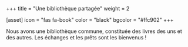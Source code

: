 +++
title = "Une bibliothèque partagée"
weight = 2

[asset]
  icon = "fas fa-book"
  color = "black"
  bgcolor = "#ffc902"
+++

Nous avons une bibliothèque commune, constituée des livres des uns et des autres. Les échanges et les prêts sont les bienvenus !
